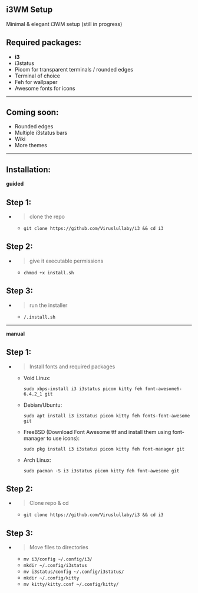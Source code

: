 i3WM Setup
-----------

Minimal & elegant i3WM setup (still in progress)

Required packages:
------------------
- **i3**
- i3status
- Picom for transparent terminals / rounded edges
- Terminal of choice
- Feh for wallpaper
- Awesome fonts for icons

----------------------------------------------

Coming soon:
------------
- Rounded edges
- Multiple i3status bars
- Wiki
- More themes

----------------------------------------------

Installation:
--------------

**guided**

Step 1:
-------
- > clone the repo
  - ```git clone https://github.com/Viruslullaby/i3 && cd i3```
    
Step 2:
-------
- > give it executable permissions
  - ```chmod +x install.sh```
    
Step 3:
-------

- > run the installer
  - ```/.install.sh```
---------------
**manual**

Step 1:
-------
- > Install fonts and required packages
   - Void Linux:
     ```
     sudo xbps-install i3 i3status picom kitty feh font-awesome6-6.4.2_1 git
     ```
   - Debian/Ubuntu:
     ```
     sudo apt install i3 i3status picom kitty feh fonts-font-awesome git
     ```
   - FreeBSD (Download Font Awesome ttf and install them using font-manager to use icons):
     ```
     sudo pkg install i3 i3status picom kitty feh font-manager git
     ```
   - Arch Linux:
     ```
     sudo pacman -S i3 i3status picom kitty feh font-awesome git
     ```

Step 2:
-------
- > Clone repo & cd

  - ```git clone https://github.com/Viruslullaby/i3 && cd i3```

Step 3:
-------
- > Move files to directories

  - ```mv i3/config ~/.config/i3/``` 
  - ```mkdir ~/.config/i3status ```
  - ```mv i3status/config ~/.config/i3status/``` 
  - ```mkdir ~/.config/kitty```
  - ```mv kitty/kitty.conf ~/.config/kitty/```
